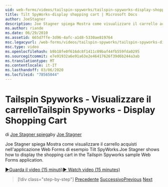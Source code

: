 ```yaml
---
uid: web-forms/videos/tailspin-spyworks/tailspin-spyworks-display-shopping-cart
title: Tilt SpyWorks-display shopping cart | Microsoft Docs
author: JoeStagner
description: Joe Stagner spiega Mostra come visualizzare il carrello acquisti nell'applicazione Web Forms di esempio Tilt SpyWorks.
ms.author: riande
ms.date: 06/29/2010
ms.assetid: 665d7ffe-3d96-4afc-a1d8-5330ae819764
msc.legacyurl: /web-forms/videos/tailspin-spyworks/tailspin-spyworks-display-shopping-cart
msc.type: video
ms.openlocfilehash: b9b18fe0f616dc8f1411c09baf44fb559fda0295
ms.sourcegitcommit: e7e91932a6e91a63e2e46417626f39d6b244a3ab
ms.translationtype: MT
ms.contentlocale: it-IT
ms.lasthandoff: 03/06/2020
ms.locfileid: "78565044"
---
```

# <a name="tailspin-spyworks---display-shopping-cart"></a><span data-ttu-id="6576c-103">Tailspin Spyworks - Visualizzare il carrello</span><span class="sxs-lookup"><span data-stu-id="6576c-103">Tailspin Spyworks - Display Shopping Cart</span></span>

<span data-ttu-id="6576c-104">di [Joe Stagner spiega](https://github.com/JoeStagner)</span><span class="sxs-lookup"><span data-stu-id="6576c-104">by [Joe Stagner](https://github.com/JoeStagner)</span></span>

<span data-ttu-id="6576c-105">Joe Stagner spiega Mostra come visualizzare il carrello acquisti nell'applicazione Web Forms di esempio Tilt SpyWorks.</span><span class="sxs-lookup"><span data-stu-id="6576c-105">Joe Stagner shows how to display the shopping cart in the Tailspin Spyworks sample Web Forms application.</span></span>

[<span data-ttu-id="6576c-106">&#9654;Guarda il video (15 minuti)</span><span class="sxs-lookup"><span data-stu-id="6576c-106">&#9654; Watch video (15 minutes)</span></span>](https://channel9.msdn.com/Blogs/ASP-NET-Site-Videos/tailspin-spyworks-display-shopping-cart)

> [!div class="step-by-step"]
> <span data-ttu-id="6576c-107">[Precedente](tailspin-spyworks-adding-items-to-the-shopping-cart.md)
> [Successivo](tailspin-spyworks-update-the-shopping-cart.md)</span><span class="sxs-lookup"><span data-stu-id="6576c-107">[Previous](tailspin-spyworks-adding-items-to-the-shopping-cart.md)
[Next](tailspin-spyworks-update-the-shopping-cart.md)</span></span>
